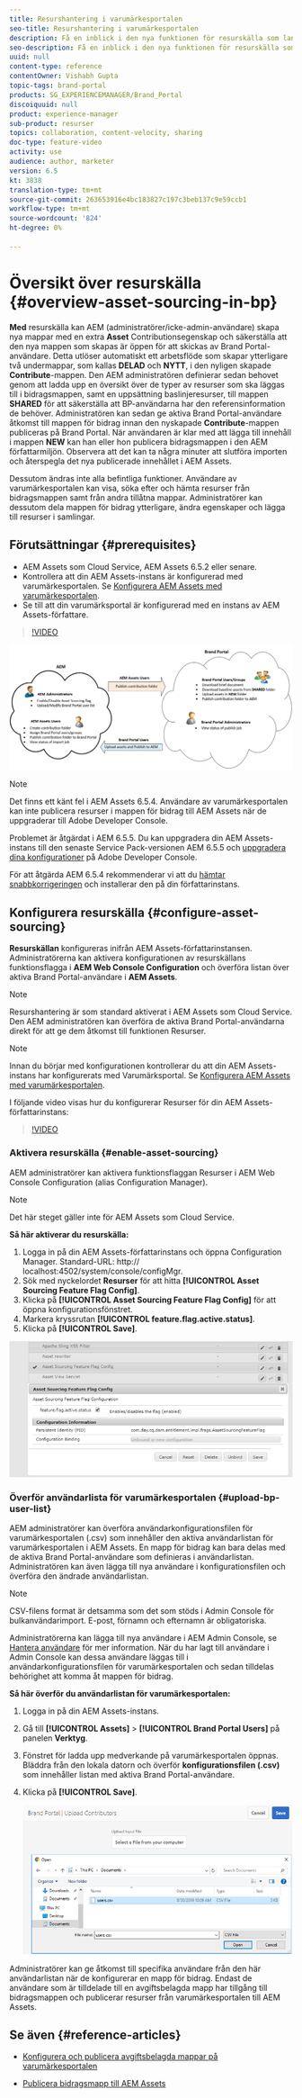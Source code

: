 ```yaml
---
title: Resurshantering i varumärkesportalen
seo-title: Resurshantering i varumärkesportalen
description: Få en inblick i den nya funktionen för resurskälla som lanserats i Adobe Experience Manager Assets Brand Portal.
seo-description: Få en inblick i den nya funktionen för resurskälla som lanserats i Adobe Experience Manager Assets Brand Portal.
uuid: null
content-type: reference
contentOwner: Vishabh Gupta
topic-tags: brand-portal
products: SG_EXPERIENCEMANAGER/Brand_Portal
discoiquuid: null
product: experience-manager
sub-product: resurser
topics: collaboration, content-velocity, sharing
doc-type: feature-video
activity: use
audience: author, marketer
version: 6.5
kt: 3838
translation-type: tm+mt
source-git-commit: 263653916e4bc183827c197c3beb137c9e59ccb1
workflow-type: tm+mt
source-wordcount: '824'
ht-degree: 0%

---
```



# Översikt över resurskälla {#overview-asset-sourcing-in-bp}

**Med** resurskälla kan AEM (administratörer/icke-admin-användare) skapa nya mappar med en extra  **Asset** Contributionsegenskap och säkerställa att den nya mappen som skapas är öppen för att skickas av Brand Portal-användare. Detta utlöser automatiskt ett arbetsflöde som skapar ytterligare två undermappar, som kallas **DELAD** och **NYTT**, i den nyligen skapade **Contribute**-mappen. Den AEM administratören definierar sedan behovet genom att ladda upp en översikt över de typer av resurser som ska läggas till i bidragsmappen, samt en uppsättning baslinjeresurser, till mappen **SHARED** för att säkerställa att BP-användarna har den referensinformation de behöver. Administratören kan sedan ge aktiva Brand Portal-användare åtkomst till mappen för bidrag innan den nyskapade **Contribute**-mappen publiceras på Brand Portal. När användaren är klar med att lägga till innehåll i mappen **NEW** kan han eller hon publicera bidragsmappen i den AEM författarmiljön. Observera att det kan ta några minuter att slutföra importen och återspegla det nya publicerade innehållet i AEM Assets.

Dessutom ändras inte alla befintliga funktioner. Användare av varumärkesportalen kan visa, söka efter och hämta resurser från bidragsmappen samt från andra tillåtna mappar. Administratörer kan dessutom dela mappen för bidrag ytterligare, ändra egenskaper och lägga till resurser i samlingar.

## Förutsättningar {#prerequisites}

* AEM Assets som Cloud Service, AEM Assets 6.5.2 eller senare.
* Kontrollera att din AEM Assets-instans är konfigurerad med varumärkesportalen. Se [Konfigurera AEM Assets med varumärkesportalen](../using/configure-aem-assets-with-brand-portal.md).
* Se till att din varumärksportal är konfigurerad med en instans av AEM Assets-författare.

>[!VIDEO](https://video.tv.adobe.com/v/29365/?quality=12)

![Källa för varumärkesportalresurser](assets/asset-sourcing.png)


>[!NOTE]
>
>Det finns ett känt fel i AEM Assets 6.5.4. Användare av varumärkesportalen kan inte publicera resurser i mappen för bidrag till AEM Assets när de uppgraderar till Adobe Developer Console.
>
>Problemet är åtgärdat i AEM 6.5.5. Du kan uppgradera din AEM Assets-instans till den senaste Service Pack-versionen AEM 6.5.5 och [uppgradera dina konfigurationer](https://docs.adobe.com/content/help/en/experience-manager-65/assets/brandportal/configure-aem-assets-with-brand-portal.html#upgrade-integration-65) på Adobe Developer Console.
>
>För att åtgärda AEM 6.5.4 rekommenderar vi att du [hämtar snabbkorrigeringen](https://www.adobeaemcloud.com/content/marketplace/marketplaceProxy.html?packagePath=/content/companies/public/adobe/packages/cq650/hotfix/cq-6.5.0-hotfix-33041) och installerar den på din författarinstans.

## Konfigurera resurskälla {#configure-asset-sourcing}

**Resurskällan** konfigureras inifrån AEM Assets-författarinstansen. Administratörerna kan aktivera konfigurationen av resurskällans funktionsflagga i **AEM Web Console Configuration** och överföra listan över aktiva Brand Portal-användare i **AEM Assets**.

>[!NOTE]
>
>Resurshantering är som standard aktiverat i AEM Assets som Cloud Service. Den AEM administratören kan överföra de aktiva Brand Portal-användarna direkt för att ge dem åtkomst till funktionen Resurser.

>[!NOTE]
>
>Innan du börjar med konfigurationen kontrollerar du att din AEM Assets-instans har konfigurerats med Varumärksportal. Se [Konfigurera AEM Assets med varumärkesportalen](../using/configure-aem-assets-with-brand-portal.md).

I följande video visas hur du konfigurerar Resurser för din AEM Assets-författarinstans:

>[!VIDEO](https://video.tv.adobe.com/v/29771)

### Aktivera resurskälla {#enable-asset-sourcing}

AEM administratörer kan aktivera funktionsflaggan Resurser i AEM Web Console Configuration (alias Configuration Manager).

>[!NOTE]
>
>Det här steget gäller inte för AEM Assets som Cloud Service.


**Så här aktiverar du resurskälla:**
1. Logga in på din AEM Assets-författarinstans och öppna Configuration Manager.
Standard-URL: http:// localhost:4502/system/console/configMgr.
1. Sök med nyckelordet **Resurser** för att hitta **[!UICONTROL Asset Sourcing Feature Flag Config]**.
1. Klicka på **[!UICONTROL Asset Sourcing Feature Flag Config]** för att öppna konfigurationsfönstret.
1. Markera kryssrutan **[!UICONTROL feature.flag.active.status]**.
1. Klicka på **[!UICONTROL Save]**.

![](assets/enable-asset-sourcing.png)

### Överför användarlista för varumärkesportalen {#upload-bp-user-list}

AEM administratörer kan överföra användarkonfigurationsfilen för varumärkesportalen (.csv) som innehåller den aktiva användarlistan för varumärkesportalen i AEM Assets. En mapp för bidrag kan bara delas med de aktiva Brand Portal-användare som definieras i användarlistan. Administratören kan även lägga till nya användare i konfigurationsfilen och överföra den ändrade användarlistan.

>[!NOTE]
>
>CSV-filens format är detsamma som det som stöds i Admin Console för bulkanvändarimport. E-post, förnamn och efternamn är obligatoriska.

Administratörerna kan lägga till nya användare i AEM Admin Console, se [Hantera användare](brand-portal-adding-users.md) för mer information. När du har lagt till användare i Admin Console kan dessa användare läggas till i användarkonfigurationsfilen för varumärkesportalen och sedan tilldelas behörighet att komma åt mappen för bidrag.

**Så här överför du användarlistan för varumärkesportalen:**
1. Logga in på din AEM Assets-instans.
1. Gå till **[!UICONTROL Assets]** > **[!UICONTROL Brand Portal Users]** på panelen **Verktyg**.

1. Fönstret för ladda upp medverkande på varumärkesportalen öppnas.
Bläddra från den lokala datorn och överför **konfigurationsfilen (.csv)** som innehåller listan med aktiva Brand Portal-användare.
1. Klicka på **[!UICONTROL Save]**.

   ![](assets/upload-user-list2.png)


Administratörer kan ge åtkomst till specifika användare från den här användarlistan när de konfigurerar en mapp för bidrag. Endast de användare som är tilldelade till en avgiftsbelagda mapp har tillgång till bidragsmappen och publicerar resurser från varumärkesportalen till AEM Assets.

## Se även {#reference-articles}

* [Konfigurera och publicera avgiftsbelagda mappar på varumärkesportalen](brand-portal-publish-contribution-folder-to-brand-portal.md)

* [Publicera bidragsmapp till AEM Assets](brand-portal-publish-contribution-folder-to-aem-assets.md)
